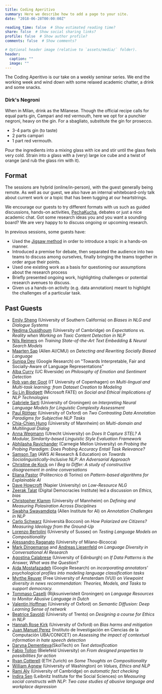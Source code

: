 ```yaml
---
title: Coding Aperitivo
summary: Here we describe how to add a page to your site.
date: "2018-06-28T00:00:00Z"

reading_time: false  # Show estimated reading time?
share: false  # Show social sharing links?
profile: false  # Show author profile?
comments: false  # Show comments?

# Optional header image (relative to `assets/media/` folder).
header:
  caption: ""
  image: ""
---
```


The Coding Aperitivo is our take on a weekly seminar series. We end the working week and wind down with some relaxed academic chatter, a drink and some snacks. 

### Dirk's Negroni
When in Milan, drink as the Milanese. Though the official recipe calls for equal parts gin, Campari and red vermouth, here we opt for a punchier negroni, heavy on the gin. For a sbagliato, substitute the gin for prosecco.

- 3-4 parts gin (to taste)
- 2 parts campari
- 1 part red vermouth. 

Pour the ingredients into a mixing glass with ice and stir until the glass feels very cold. Strain into a glass with a (very) large ice cube and a twist of orange (and rub the glass rim with it). 


## Format 
The sessions are hybrid (online/in-person), with the guest generally being remote. As well as our guest, we also have an internal whiteboard-only talk about current work or a topic that has been tugging at our heartstrings. 

We encourage our guests to try different formats with us such as guided discussions, hands-on activities, [PechaKucha](https://en.m.wikipedia.org/wiki/PechaKucha), debates or just a nice academic chat. Got some research ideas you and you want a sounding board? We are very happy to to discuss ongoing or upcoming research. 

In previous sessions, some guests have:

- Used the [Jigsaw method](https://en.wikipedia.org/wiki/Jigsaw_(teaching_technique)) in order to introduce a topic in a hands-on manner. 
- Introduced a premise for debate, then separated the audience into two teams to discuss among ourselves, finally bringing the teams together in order argue their points. 
- Used one existing work as a basis for questioning our assumptions about the research process
- Briefly presented ongoing work, highlighting challenges or potential research avenues to discuss.
- Given us a hands-on activity (e.g. data annotation) meant to highlight the challenges of a particular task.



## Past Guests
- [Emily Sheng](https://ewsheng.github.io/) (University of Southern California) on *Biases in NLG and Dialogue Systems*
- [Nedjma Ousidhoum](https://nedjmaou.github.io/) (University of Cambridge) on *Expectations vs. Reality when Working on Toxic Content Detection in NLP*
- [Nils Reimers](https://www.nils-reimers.de/) on *Training State-of-the-Art Text Embedding & Neural Search Models*
- [Maarten Sap](https://homes.cs.washington.edu/~msap/) (Allen AI/CMU) on *Detecting and Rewriting Socially Biased Language*
- [Sunipa Dev](https://sunipa.github.io/) (Google Research) on "Towards Interpretable, Fair and Socially-Aware of Language Representations"
- [Alba Curry](https://www.linkedin.com/in/albacurry/) (UC Riverside) on *Philosophy of Emotion and Sentiment Detection* 
- [Rob van der Goot](https://robvanderg.github.io/) (IT University of Copenhagen) on *Multi-lingual and Multi-task learning: from Dataset Creation to Modeling*
- [Su Lin Blodgett](https://sblodgett.github.io/) (Microsoft FATE) on *Social and Ethical Implications of NLP Technologies*
- [Gabriele Sarti](https://gsarti.com/) (University of Groningen) on *Interpreting Neural Language Models for Linguistic Complexity Assessment*
- [Paul Röttger](https://www.oii.ox.ac.uk/people/profiles/paul-rottger/) (University of Oxford) on *Two Contrasting Data Annotation Paradigms for Subjective NLP Tasks*
- [Chia-Chien Hung](https://www.uni-mannheim.de/dws/people/researchers/phd-students/chia-chien-hung/) (University of Mannheim) on *Multi-domain and Multilingual Dialog*
- [Anna Wegmann](https://annawegmann.github.io/) (Utrecht University) on *Does It Capture STEL? A Modular, Similarity-based Linguistic Style Evaluation Framework*
- [Abhilasha Ravichander](https://www.cs.cmu.edu/~aravicha/) (Carnegie Mellon University) on *Probing the Probing Paradigm: Does Probing Accuracy Entail Task Relevance?*
- [Samson Tan](https://samsontmr.github.io/) (AWS AI Research & Education) on *Towards Sociolinguistically-Inclusive NLP: An Adversarial Approach*
- [Christine de Kock](https://www.cst.cam.ac.uk/people/cd700) on *I Beg to Differ: A study of constructive disagreement in online conversations*
- [Eliana Pastor](https://smartdata.polito.it/members/eliana-pastor/) (Politecnico di Torino) on *Pattern-based algorithms for Explainable AI*
- [Dave Howcroft](https://davehowcroft.com/) (Napier University) on *Low-Resource NLG*
- [Zeerak Talat](https://twitter.com/zeeraktalat?lang=en) (Digital Democracies Institute) led a discussion on *Ethics, bias*
- [Christopher Klamm](https://chkla.github.io/gitPage/) (University of Mannheim) on *Defining and Measuring Polasiration Across Disciplines*
- [Swabha Swayamdipta](https://swabhs.com/) (Allen Institute for AI) on *Annotation Challenges in NLP*
- [Carlo Schwarz](https://carloschwarz.eu/about/) (Università Bocconi) on *How Polarized are Citizens? Measuring Ideology from the Ground-Up*
- [Lorenzo Bertolini](https://lorenzoscottb.github.io/) (University of Sussex) on *Testing Language Models on Compositionality*
- [Alessandro Raganato](https://raganato.github.io/) (University of Milano-Bicocca) 
- [Mark Dingemanse](https://markdingemanse.net/) and [Andreas Liesenfeld](https://liesenf.github.io/) on *Language Diversity in Conversational AI Research*
- [Agostina Calabrese](https://ago3.github.io/) (University of Edinburgh) on *If Data Patterns is the Answer, What was the Question?*
- [Aida Mostafazadeh](https://aidamd.github.io/) (Google Research) on *incorporating annotators' psychological profiles into modeling language classification tasks*
- [Myrthe Reuver](https://myrthereuver.github.io/) (Free University of Amsterdam (VU)) on *Viewpoint diversity in news recommendation: Theories, Models, and Tasks to support democracy.* 
- [Tommaso Caselli](https://scholar.google.it/citations?user=fxQvP_QAAAAJ&hl=it) (Rijksuniveristeit Groningen) on *Language Resources to Monitor Abusive Language in Dutch*
- [Valentin Hoffman](https://valentinhofmann.github.io/) (University of Oxford) on *Semantic Diffusion: Deep Learning Sense of network*
- [Beatrice Savoldi](https://ict.fbk.eu/people/detail/beatrice-savoldi/) (University of Trento) on *Designing a course for Ethics in NLP*
- [Hannah Rose Kirk](https://www.hannahrosekirk.com/) (University of Oxford) on *Bias harms and mitigation*
- [Juan Manuel Perez](https://twitter.com/perezjotaeme) (Instituto de Investigación en Ciencias de la Computación UBA/CONICET) on *Assessing the impact of contextual information in hate speech detection*
- [Daryna Dementieva](https://dardem.github.io/)(SkolTech) on *Text detoxification*
- [Fabio Tollon](https://philpeople.org/profiles/fabio-tollon) (Bielefeld University) on *From designed properties to possibilities for action*
- [Ryan Cotterell](https://rycolab.io/authors/ryan/) (ETH Zurich) on *Some Thoughts on Compositionality*
- [William Agnew](https://sites.google.com/cs.washington.edu/william-agnew/home?pli=1) (University of Washington) on *Values, Ethics and NLP*
- [Rami Aly](https://scholar.google.com/citations?user=dbzGY5YAAAAJ&hl=de) (University of Cambridge) on *automatic fact checking*
- [Indira Sen](https://indiiigo.github.io/) (Leibnitz Institute for the Social Sciences) on *Measuring social constructs with NLP: Two case studies of abusive language and workplace depression*


